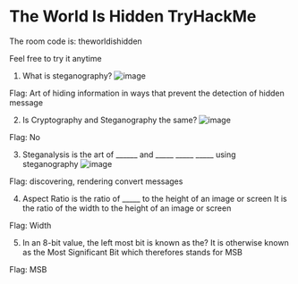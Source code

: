 # The World Is Hidden TryHackMe

The room code is: theworldishidden

Feel free to try it anytime

1. What is steganography?
![image](https://github.com/AgentZn/CTF-Steg-room/assets/133791369/a4d20aaa-85ff-4377-8efc-f794ad88d923)

Flag: Art of hiding information in ways that prevent the detection of hidden message

2. Is Cryptography and Steganography the same?
![image](https://github.com/AgentZn/CTF-Steg-room/assets/133791369/2f8b6be1-79dd-41b3-b110-e7993e989c51)

Flag: No

3. Steganalysis is the art of ______ and _____ _____ _____ using steganography
![image](https://github.com/AgentZn/CTF-Steg-room/assets/133791369/ee5caadf-7b53-4fff-8329-5bb306e464dc)

Flag: discovering, rendering convert messages

4. Aspect Ratio is the ratio of _____ to the height of an image or screen
It is the ratio of the width to the height of an image or screen

Flag: Width

5. In an 8-bit value, the left most bit is known as the?
It is otherwise known as the Most Significant Bit which therefores stands for MSB

Flag: MSB

